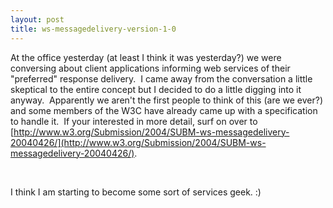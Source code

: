 ```yaml
---
layout: post
title: ws-messagedelivery-version-1-0
---
```

At the office yesterday (at least I think it was yesterday?) we were
conversing about client applications informing web services of their
"preferred" response delivery.  I came away from the conversation a
little skeptical to the entire concept but I decided to do a little
digging into it anyway.  Apparently we aren't the first people to think
of this (are we ever?) and some members of the W3C have already came up
with a specification to handle it.  If your interested in more detail,
surf on over to
[http://www.w3.org/Submission/2004/SUBM-ws-messagedelivery-20040426/](http://www.w3.org/Submission/2004/SUBM-ws-messagedelivery-20040426/).

 

I think I am starting to become some sort of services geek. :)

 
